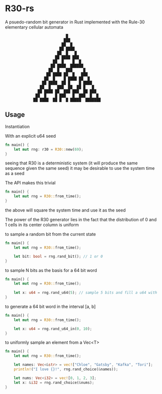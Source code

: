 # R30-rs
A psuedo-random bit generator in Rust implemented with the Rule-30 elementary cellular automata

                                █
                               ███
                              ██  █
                             ██ ████
                            ██  █   █
                           ██ ████ ███
                          ██  █    █  █
                         ██ ████  ██████
                        ██  █   ███     █
                       ██ ████ ██  █   ███
                      ██  █    █ ████ ██  █
                     ██ ████  ██ █    █ ████
                    ██  █   ███  ██  ██ █   █
                   ██ ████ ██  ███ ███  ██ ███
                  ██  █    █ ███   █  ███  █  █
                 ██ ████  ██ █  █ █████  ███████

## Usage

Instantiation

With an explicit u64 seed
```rust
fn main() {
    let mut rng: r30 = R30::new(69);
}
```

seeing that R30 is a deterministic system (it will produce the same sequence given the same seed) it may be desirable to use the system time as a seed

The API makes this trivial
```rust
fn main() {
    let mut rng = R30::from_time();
}
```
the above will square the system time and use it as the seed

The power of the R30 generator lies in the fact that the distribution of 0 and 1 cells in its center column is uniform

to sample a random bit from the current state
```rust
fn main() {
    let mut rng = R30::from_time();

    let bit: bool = rng.rand_bit(); // 1 or 0
}
```

to sample N bits as the basis for a 64 bit word
```rust
fn main() {
    let mut rng = R30::from_time();
    
    let x: u64 = rng.rand_u64(5); // sample 5 bits and fill a u64 with them
}
```

to generate a 64 bit word in the interval [a, b]
```rust
fn main() {
    let mut rng = R30::from_time();

    let x: u64 = rng.rand_u64_in(0, 10);
}
```

to uniformly sample an element from a Vec\<T>
```rust
fn main() {
    let mut rng = R30::from_time();

    let names: Vec<&str> = vec!["Chloe", "Gatsby", "Kafka", "Tori"];
    println!("I love {}!", rng.rand_choice(&names));

    let nums: Vec<i32> = vec![0, 1, 2, 3];
    let x: &i32 = rng.rand_choice(&nums);
}
```

